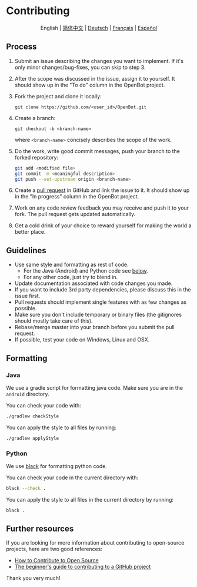 # Contributing

<p align="center">
  <span>English</span> |
  <a href="CONTRIBUTING.zh-CN.md">简体中文</a> |
  <a href="CONTRIBUTING.de-DE.md">Deutsch</a> |
  <a href="CONTRIBUTING.fr-FR.md">Français</a> |
  <a href="CONTRIBUTING.es-ES.md">Español</a>
</p>

## Process

1. Submit an issue describing the changes you want to implement. If it's only minor changes/bug-fixes, you can skip to step 3.
2. After the scope was discussed in the issue, assign it to yourself. It should show up in the "To do" column in the OpenBot project.
3. Fork the project and clone it locally:

   `git clone https://github.com/<user_id>/OpenBot.git`

4. Create a branch:

   `git checkout -b <branch-name>`

   where `<branch-name>` concisely describes the scope of the work.

5. Do the work, write good commit messages, push your branch to the forked repository:

   ```bash
   git add <modified file>
   git commit -m <meaningful description>
   git push --set-upstream origin <branch-name>
   ```

6. Create a [pull request](https://github.com/intel-isl/OpenBot/pulls) in GitHub and link the issue to it. It should show up in the "In progress" column in the OpenBot project.
7. Work on any code review feedback you may receive and push it to your fork. The pull request gets updated automatically.
8. Get a cold drink of your choice to reward yourself for making the world a better place.

## Guidelines

- Use same style and formatting as rest of code.
  - For the Java (Android) and Python code see [below](#Formatting).
  - For any other code, just try to blend in.
- Update documentation associated with code changes you made.
- If you want to include 3rd party dependencies, please discuss this in the issue first.
- Pull requests should implement single features with as few changes as possible.
- Make sure you don't include temporary or binary files (the gitignores should mostly take care of this).
- Rebase/merge master into your branch before you submit the pull request.
- If possible, test your code on Windows, Linux and OSX.

## Formatting

### Java

We use a gradle script for formatting java code. Make sure you are in the `android` directory.

You can check your code with:

```bash
./gradlew checkStyle
```

You can apply the style to all files by running:

```bash
./gradlew applyStyle
```

### Python

We use [black](https://pypi.org/project/black/) for formatting python code.

You can check your code in the current directory with:

```bash
black --check .
```

You can apply the style to all files in the current directory by running:

```bash
black .
```

## Further resources

If you are looking for more information about contributing to open-source projects, here are two good references:

- [How to Contribute to Open Source](http://opensource.guide/how-to-contribute/)
- [The beginner's guide to contributing to a GitHub project](https://akrabat.com/the-beginners-guide-to-contributing-to-a-github-project/)

Thank you very much!
